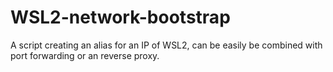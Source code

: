 # WSL2-network-bootstrap
A script creating an alias for an IP of WSL2, can be easily be combined with port forwarding or an reverse proxy.

